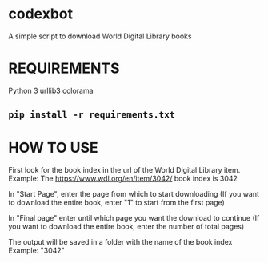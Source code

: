 # codexbot
A simple script to download World Digital Library books

# REQUIREMENTS
Python 3
urllib3
colorama
## `pip install -r requirements.txt`
# HOW TO USE
First look for the book index in the url of the World Digital Library item.
Example:
The https://www.wdl.org/en/item/3042/ book index is 3042

In "Start Page", enter the page from which to start downloading 
(If you want to download the entire book, enter "1" to start from the first page)

In "Final page" enter until which page you want the download to continue
(If you want to download the entire book, enter the number of total pages)

The output will be saved in a folder with the name of the book index
Example:
"3042"
 
